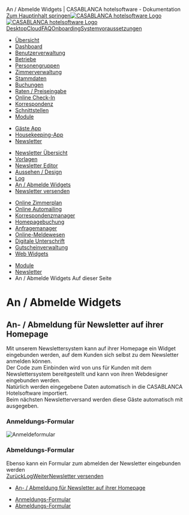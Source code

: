 An / Abmelde Widgets | CASABLANCA hotelsoftware - Dokumentation  
[Zum Hauptinhalt springen](https://docs.casablanca.at/cloud/module/newsletter/widgets/#__docusaurus_skipToContent_fallback)[![CASABLANCA hotelsoftware Logo](https://docs.casablanca.at/img/logo.png) ![CASABLANCA hotelsoftware Logo](https://docs.casablanca.at/img/Casablanca_LOGO_2022_neg.png)](https://docs.casablanca.at/) [Desktop](https://docs.casablanca.at/desktop/desktop/)[Cloud](https://docs.casablanca.at/cloud/cloud_systems/)[FAQ](https://docs.casablanca.at/faq)[Onboarding](https://docs.casablanca.at/onboarding/fiscalization)[Systemvoraussetzungen](https://docs.casablanca.at/system_requirements)  
* [Übersicht](https://docs.casablanca.at/cloud/cloud_systems/)
* [Dashboard](https://docs.casablanca.at/cloud/dashboard/)
* [Benutzerverwaltung](https://docs.casablanca.at/cloud/user_management/)
* [Betriebe](https://docs.casablanca.at/cloud/company/)
* [Personengruppen](https://docs.casablanca.at/cloud/person_groups/)
* [Zimmerverwaltung](https://docs.casablanca.at/cloud/rooms/)
* [Stammdaten](https://docs.casablanca.at/cloud/main_data/)
* [Buchungen](https://docs.casablanca.at/cloud/bookings/)
* [Raten / Preiseingabe](https://docs.casablanca.at/cloud/raten/)
* [Online Check-In](https://docs.casablanca.at/cloud/online_checkin/)
* [Korrespondenz](https://docs.casablanca.at/cloud/online_corr/)
* [Schnittstellen](https://docs.casablanca.at/cloud/interfaces/)
* [Module](https://docs.casablanca.at/cloud/module/)
+ [Gäste App](https://docs.casablanca.at/cloud/module/guestapp/)
+ [Housekeeping-App](https://docs.casablanca.at/cloud/module/housekeeping/)
+ [Newsletter](https://docs.casablanca.at/cloud/module/newsletter/)
- [Newsletter Übersicht](https://docs.casablanca.at/cloud/module/newsletter/overview)
- [Vorlagen](https://docs.casablanca.at/cloud/module/newsletter/templates)
- [Newsletter Editor](https://docs.casablanca.at/cloud/module/newsletter/editor)
- [Aussehen / Design](https://docs.casablanca.at/cloud/module/newsletter/design)
- [Log](https://docs.casablanca.at/cloud/module/newsletter/log)
- [An / Abmelde Widgets](https://docs.casablanca.at/cloud/module/newsletter/widgets)
- [Newsletter versenden](https://docs.casablanca.at/cloud/module/newsletter/delivery)
+ [Online Zimmerplan](https://docs.casablanca.at/cloud/module/online_roomplan/)
+ [Online Automailing](https://docs.casablanca.at/cloud/module/automailing/)
+ [Korrespondenzmanager](https://docs.casablanca.at/cloud/module/corr_mgr/)
+ [Homepagebuchung](https://docs.casablanca.at/cloud/module/homepage/)
+ [Anfragemanager](https://docs.casablanca.at/cloud/module/query/)
+ [Online-Meldewesen](https://docs.casablanca.at/cloud/module/register/)
+ [Digitale Unterschrift](https://docs.casablanca.at/cloud/module/signature/)
+ [Gutscheinverwaltung](https://docs.casablanca.at/cloud/module/voucher/)
+ [Web Widgets](https://docs.casablanca.at/cloud/module/widget/)  
* [Module](https://docs.casablanca.at/cloud/module/)
* [Newsletter](https://docs.casablanca.at/cloud/module/newsletter/)
* An / Abmelde Widgets
Auf dieser Seite

# An / Abmelde Widgets  
## An- / Abmeldung für Newsletter auf ihrer Homepage[](https://docs.casablanca.at/cloud/module/newsletter/widgets/#an---abmeldung-für-newsletter-auf-ihrer-homepage "Direkter Link zu An- / Abmeldung für Newsletter auf ihrer Homepage")  
Mit unserem Newslettersystem kann auf ihrer Homepage ein Widget eingebunden werden, auf dem Kunden sich selbst zu dem Newsletter anmelden können.  
Der Code zum Einbinden wird von uns für Kunden mit dem Newslettersystem bereitgestellt und kann von ihren Webdesigner eingebunden werden.  
Natürlich werden eingegebene Daten automatisch in die CASABLANCA Hotelsoftware importiert.  
Beim nächsten Newsletterversand werden diese Gäste automatisch mit ausgegeben.

### Anmeldungs-Formular[](https://docs.casablanca.at/cloud/module/newsletter/widgets/#anmeldungs-formular "Direkter Link zu Anmeldungs-Formular")  
![Anmeldeformular](https://docs.casablanca.at/assets/images/newsletter_registration-ffe4ab227ffb2c9656a952af8f001258.png "Anmeldeformular")

### Abmeldungs-Formular[](https://docs.casablanca.at/cloud/module/newsletter/widgets/#abmeldungs-formular "Direkter Link zu Abmeldungs-Formular")  
Ebenso kann ein Formular zum abmelden der Newsletter eingebunden werden  
[ZurückLog](https://docs.casablanca.at/cloud/module/newsletter/log)[WeiterNewsletter versenden](https://docs.casablanca.at/cloud/module/newsletter/delivery)  
* [An- / Abmeldung für Newsletter auf ihrer Homepage](https://docs.casablanca.at/cloud/module/newsletter/widgets/#an---abmeldung-für-newsletter-auf-ihrer-homepage)
+ [Anmeldungs-Formular](https://docs.casablanca.at/cloud/module/newsletter/widgets/#anmeldungs-formular)
+ [Abmeldungs-Formular](https://docs.casablanca.at/cloud/module/newsletter/widgets/#abmeldungs-formular)